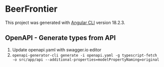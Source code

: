 # BeerFrontier

This project was generated with [Angular CLI](https://github.com/angular/angular-cli) version 18.2.3.

## OpenAPI - Generate types from API

1. Update openapi.yaml with swagger.io editor
2. `openapi-generator-cli generate -i openapi.yaml -g typescript-fetch -o src/app/api --additional-properties=modelPropertyNaming=original`
